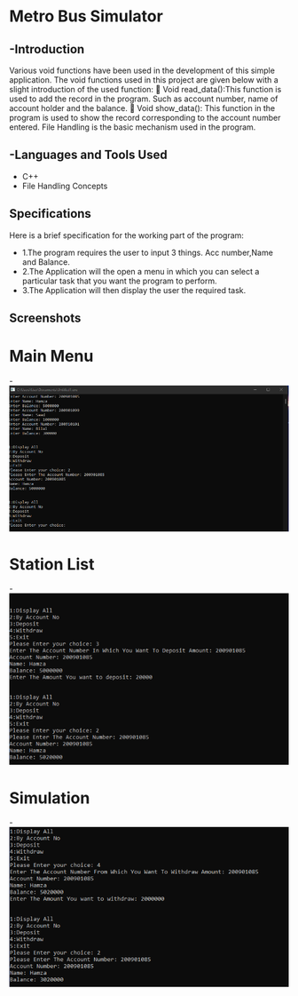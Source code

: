 # Metro Bus Simulator


## -Introduction
Various void functions have been used in the development of this simple application. The void functions used in this
project are given below with a slight introduction of the used function:  Void read_data():This function is used to add the record in the
program. Such as account number, name of account holder and
the balance.  Void show_data(): This function in the program is used to show
the record corresponding to the account number entered. File Handling is the basic mechanism used in the program.

## -Languages and Tools Used
- C++
- File Handling Concepts
## Specifications
Here is a brief specification for the working part of the program:
- 1.The program requires the user to input 3 things. Acc number,Name and Balance.
- 2.The Application will the open a menu in which you can select a particular task that you want the program to perform.
- 3.The Application will then display the user the required task.

## Screenshots
# Main Menu
-![Main Menu](https://github.com/hhumayune/Bank-Management-System/blob/main/Display%20by%20Acc%23.png)
# Station List
-![Deposit](https://github.com/hhumayune/Bank-Management-System/blob/main/Deposit.png)
# Simulation
-![Withdraw](https://github.com/hhumayune/Bank-Management-System/blob/main/Withdraw.png)
